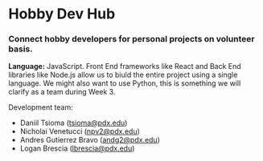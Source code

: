 # Hobby Dev Hub

### Connect hobby developers for personal projects on volunteer basis.

**Language:** JavaScript. Front End frameworks like React and Back End libraries like Node.js allow us to biuld the entire project using a single language. We might also want to use Python, this is something we will clarify as a team during Week 3.

Development team: 
* Daniil Tsioma (tsioma@pdx.edu)
* Nicholai Venetucci (npv2@pdx.edu)
* Andres Gutierrez Bravo (andg2@pdx.edu)
* Logan Brescia (lbrescia@pdx.edu)
